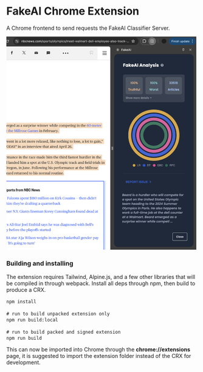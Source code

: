 # FakeAI Chrome Extension

A Chrome frontend to send requests the FakeAI Classifier Server.

<img src="docs/open.png" alt="a screenshot of FakeAI UI" width="500"/>

### Building and installing

The extension requires Tailwind, Alpine.js, and a few other libraries that will be compiled in through webpack. Install all deps through npm, then build to produce a CRX.

    npm install

    # run to build unpacked extension only
    npm run build:local

    # run to build packed and signed extension
    npm run build

This can now be imported into Chrome through the <b>chrome://extensions</b> page, it is suggested to import the extension folder instead of the CRX for development.